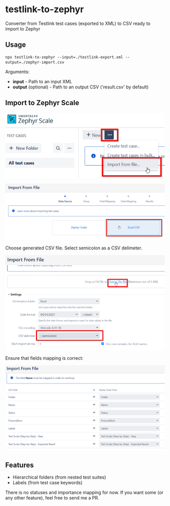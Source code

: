# testlink-to-zephyr

Converter from Testlink test cases (exported to XML) to CSV ready to import to Zephyr

## Usage

```
npx testlink-to-zephyr --input=./testlink-export.xml --output=./zephyr-import.csv
```

Arguments:
* **input** - Path to an input XML
* **output** (optional) - Path to an output CSV ('result.csv' by default)

## Import to Zephyr Scale

![Screenshot 1](/docs/import1.png)

![Screenshot 2](/docs/import2.png)

Choose generated CSV file. Select semicolon as a CSV delimeter.

![Screenshot 3](/docs/import3.png)

Ensure that fields mapping is correct:

![Screenshot 4](/docs/import4.png)

## Features

* Hierarchical folders (from nested test suites)
* Labels (from test case keywords)

There is no statuses and importance mapping for now.
If you want some (or any other feature), feel free to send me a PR.
